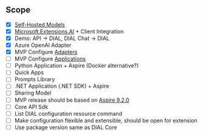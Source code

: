 ## Scope

* [X] [Self-Hosted Models](https://docs.epam-rail.com/tutorials/quick-start-with-self-hosted-model)
* [X] [Microsoft.Extensions.AI](https://learn.microsoft.com/en-us/dotnet/ai/ai-extensions) + Client Integration
* [X] Demo: API -> DIAL, DIAL Chat -> DIAL
* [X] Azure OpenAI Adapter
* [X] MVP Configure [Adapters](https://docs.epam-rail.com/tutorials/quick-start-model)
* [ ] MVP Configure [Applications](https://docs.epam-rail.com/tutorials/quick-start-with-application)
* [ ] Python Application + Aspire (Docker alternative?)
* [ ] Quick Apps
* [ ] Prompts Library
* [ ] .NET Application (.NET SDK) + Aspire
* [ ] Sharing Model
* [ ] MVP release should be based on [Aspire 9.2.0](https://www.nuget.org/packages/Aspire.Hosting)
* [ ] Core API Sdk
* [ ] List DIAL configuration resource command
* [ ] Make configuration flexible and extensible, should be open for extension
* [ ] Use package version same as DIAL Core
